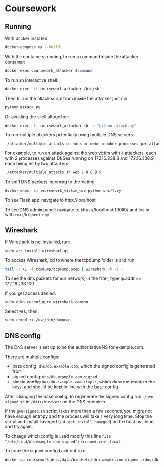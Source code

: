# Coursework

## Running
With docker installed:
```bash
docker-compose up --build
```

With the containers running, to run a command inside the attacker container:
```bash
docker exec coursework_attacker $command
```

To run an interactive shell:
```bash 
docker exec -it coursework_attacker /bin/sh
```

Then to run the attack script from inside the attacker just run:
```bash
python attack.py
```

Or avoiding the shell altogether:
```bash 
docker exec -ti coursework_attacker sh -c "python attack.py"
```

To run multiple attackers potentially using multiple DNS servers:
```bash
./attacker/multiple_attacks.sh <dns or web> <number_processes_per_attacker> <last byte of ip address of DNS for first attacker > <last byte of ip address of DNS for second attacker>...
```
For example, to run an attack against the web victim with 4 attackers, each with 2 processes against DNSes running on 172.16.238.8 and 172.16.238.9, each being hit by two attackers: 
```bash
./attacker/multiple_attacks.sh web 2 8 8 9 9
```

To sniff DNS packets incoming to the victim:
```bash 
docker exec -it coursework_victim_web python sniff.py
```

To see Flask app: navigate to http://localhost

To see DNS admin panel: navigate to https://localhost:10000/ and log in with `root`/`highentropy`
## Wireshark
If Wireshark is not installed, run:
```bash
sudo apt install wireshark-qt
```
To access Wireshark, cd to where the tcpdump folder is and run:
```bash
tail -c +1 -f tcpdump/tcpdump.pcap | wireshark -k -i -
```
To see the dns packets for our network, in the filter, type ip.addr == 172.16.238.100

If you get access denied:
```bash
sudo dpkg-reconfigure wireshark-common
```
Select yes, then:
```bash
sudo chmod +x /usr/bin/dumpcap
```

## DNS config
The DNS server is set up to be the authoritative NS for example.com.

There are multiple configs:
- base config: `dns/db.example.com`, which the signed config is generated from
- signed config: `dns/db.example.com.signed`
- simple config: `dns/db.example.com.simple`, which does not mention the keys, and should
 be kept in line with the base config.

After changing the base config, to regenerate the signed config run `./gen-signed.sh` in `/data/bind/etc` on the DNS container.

If the `gen-signed.sh` script takes more than a few seconds, you might not have enough entropy and the process will take
a very long time. Stop the script and install haveged (`apt-get install haveged`) on the host machine, and try again.

To change which config is used modify this line `file "/etc/bind/db.example.com.signed";`
in `named.conf.local`.

To copy the signed config back out run:
```bash
docker cp coursework_dns:/data/bind/etc/db.example.com.signed ./dns/db.example.com.signed
```
